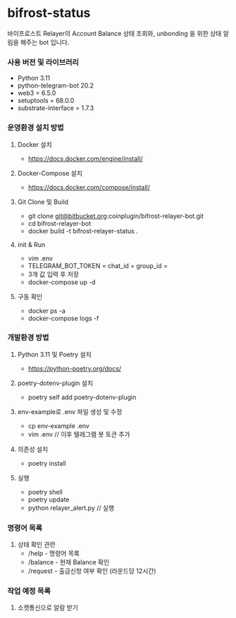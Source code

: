 # bifrost-status #

바이프로스트 Relayer의 Account Balance 상태 조회와, unbonding 을 위한 상태 알림을 해주는 bot 입니다.

### 사용 버전 및 라이브러리 ###

* Python 3.11
* python-telegram-bot 20.2
* web3 = 6.5.0
* setuptools = 68.0.0
* substrate-interface = 1.7.3


### 운영환경 설치 방법 ###

1. Docker 설치
    - https://docs.docker.com/engine/install/

2. Docker-Compose 설치
    - https://docs.docker.com/compose/install/

3. Git Clone 및 Build
    - git clone git@bitbucket.org:coinplugin/bifrost-relayer-bot.git
    - cd bifrost-relayer-bot
    - docker build -t bifrost-relayer-status .

4. init & Run 
    - vim .env
    -   TELEGRAM_BOT_TOKEN =
        chat_id = 
        group_id = 
    - 3개 값 입력 후 저장
    - docker-compose up -d

5. 구동 확인
    - docker ps -a 
    - docker-compose logs -f

### 개발환경 방법 ###

1. Python 3.11 및 Poetry 설치
    - https://python-poetry.org/docs/

2. poetry-dotenv-plugin 설치
    - poetry self add poetry-dotenv-plugin

3. env-example로 .env 파일 생성 및 수정
    - cp env-example .env
    - vim .env // 이후 텔레그램 봇 토큰 추가

4. 의존성 설치
    - poetry install

5. 실행
    - poetry shell
    - poetry update
    - python relayer_alert.py // 실행

### 명령어 목록 ###

1. 상태 확인 관련
    - /help - 명령어 목록
    - /balance - 현재 Balance 확인
    - /request - 출금신청 여부 확인 (라운드당 12시간)



### 작업 예정 목록 ###

1. 소켓통신으로 알람 받기
